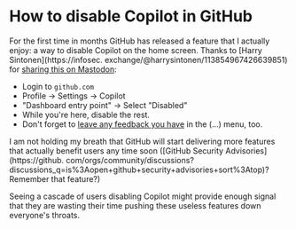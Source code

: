 # How to disable Copilot in GitHub

For the first time in months GitHub has released
a feature that I actually enjoy: a way to disable
Copilot on the home screen. Thanks to [Harry Sintonen](https://infosec.
exchange/@harrysintonen/113854967426639851) for [sharing this on Mastodon](https://fosstodon.org/@harrysintonen@infosec.exchange/113854967522484490):

* Login to `github.com`
* Profile -> Settings -> Copilot
* "Dashboard entry point" -> Select "Disabled"
* While you're here, disable the rest.
* Don't forget to [leave any feedback you have](https://github.com/copilot) 
  in the (...) menu, too.

I am not holding my breath that GitHub will
start delivering more features that actually benefit users
any time soon ([GitHub Security Advisories](https://github.
com/orgs/community/discussions?
discussions_q=is%3Aopen+github+security+advisories+sort%3Atop)? Remember that feature?)

Seeing a cascade of users disabling Copilot
might provide enough signal that they are wasting
their time pushing these useless features down everyone's
throats.
